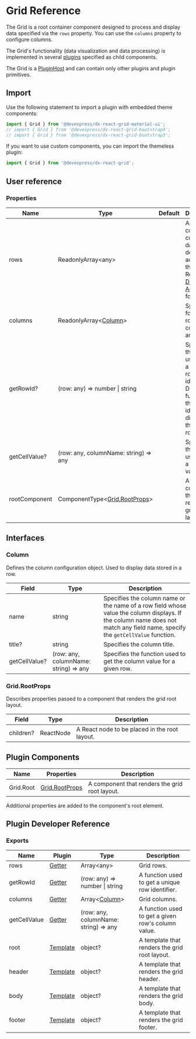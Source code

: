 # Grid Reference

The Grid is a root container component designed to process and display data specified via the `rows` property. You can use the `columns` property to configure columns.

The Grid's functionality (data visualization and data processing) is implemented in several [plugins](../guides/plugin-overview.md) specified as child components.

The Grid is a [PluginHost](../../../dx-react-core/docs/guides/fundamentals.md#pluginhost-component) and can contain only other plugins and plugin primitives.

## Import

Use the following statement to import a plugin with embedded theme components:

```js
import { Grid } from '@devexpress/dx-react-grid-material-ui';
// import { Grid } from '@devexpress/dx-react-grid-bootstrap4';
// import { Grid } from '@devexpress/dx-react-grid-bootstrap3';
```

If you want to use custom components, you can import the themeless plugin:

```js
import { Grid } from '@devexpress/dx-react-grid';
```

## User reference

### Properties

Name | Type | Default | Description
-----|------|---------|------------
rows | ReadonlyArray&lt;any&gt; | | An array containing custom data. A user defines the access to this data. Refer to [Data Accessors](../guides/data-accessors.md) for details.
columns | ReadonlyArray&lt;[Column](#column)&gt; | | Specifies for which row fields columns are created.
getRowId? | (row: any) => number &#124; string | | Specifies the function used to get a unique row identifier. Define this function if the identifier is different than the row index.
getCellValue? | (row: any, columnName: string) => any | | Specifies the function used to get a cell's value.
rootComponent | ComponentType&lt;[Grid.RootProps](#gridrootprops)&gt; | | A component that renders the grid root layout.

## Interfaces

### Column

Defines the column configuration object. Used to display data stored in a row.

Field | Type | Description
------|------|------------
name | string | Specifies the column name or the name of a row field whose value the column displays. If the column name does not match any field name, specify the `getCellValue` function.
title? | string | Specifies the column title.
getCellValue? | (row: any, columnName: string) => any | Specifies the function used to get the column value for a given row.

### Grid.RootProps

Describes properties passed to a component that renders the grid root layout.

Field | Type | Description
------|------|------------
children? | ReactNode | A React node to be placed in the root layout.

## Plugin Components

Name | Properties | Description
-----|------------|------------
Grid.Root | [Grid.RootProps](#gridrootprops) | A component that renders the grid root layout.

Additional properties are added to the component's root element.

## Plugin Developer Reference

### Exports

Name | Plugin | Type | Description
-----|--------|------|------------
rows | [Getter](../../../dx-react-core/docs/reference/getter.md) | Array&lt;any&gt; | Grid rows.
getRowId | [Getter](../../../dx-react-core/docs/reference/getter.md) | (row: any) => number &#124; string | A function used to get a unique row identifier.
columns | [Getter](../../../dx-react-core/docs/reference/getter.md) | Array&lt;[Column](#column)&gt; | Grid columns.
getCellValue | [Getter](../../../dx-react-core/docs/reference/getter.md) | (row: any, columnName: string) => any | A function used to get a given row's column value.
root | [Template](../../../dx-react-core/docs/reference/template.md) | object? | A template that renders the grid root layout.
header | [Template](../../../dx-react-core/docs/reference/template.md) | object? | A template that renders the grid header.
body | [Template](../../../dx-react-core/docs/reference/template.md) | object? | A template that renders the grid body.
footer | [Template](../../../dx-react-core/docs/reference/template.md) | object? | A template that renders the grid footer.
